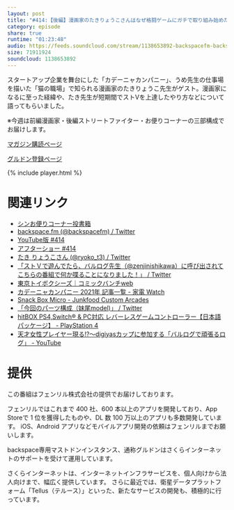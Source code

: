 ```yaml
---
layout: post
title: "#414:【後編】漫画家のたきりょうこさんはなぜ格闘ゲームにガチで取り組み始めたのか"
category: episode
share: true
runtime: "01:23:48"
audio: https://feeds.soundcloud.com/stream/1138653892-backspacefm-backspacefm-414-2.mp3
size: 71911924
soundcloud: 1138653892
---
```


スタートアップ企業を舞台にした「カデーニャカンパニー」、うめ先生の仕事場を描いた「猫の職場」で知られる漫画家のたきりょうこ先生がゲスト。漫画家になるに至った経緯や、たき先生が短期間でストVを上達したやり方などについて語ってもらいました。

※今週は前編漫画家・後編ストリートファイター・お便りコーナーの三部構成でお届けします。

[マガジン購読ページ](https://note.com/drikin/m/m55ec296b7655)

[グルドン登録ページ](https://mstdn.guru/invite/3WVHpSMr)

{% include player.html %}

# 関連リンク
* [シンお便りコーナー投書箱](https://forms.gle/NDBngfLwc3jKbLEJ6)
* [backspace.fm (@backspacefm) / Twitter](https://twitter.com/backspacefm)
* [YouTube版 #414](https://youtu.be/jJuhoS0Rbvg)
* [アフターショー #414](https://note.com/backspacefm/n/n16162c835c78)
* [たき りょうこさん (@ryoko_t3) / Twitter](https://twitter.com/ryoko_t3)
* [「ストＶで遊んでたら、バルログ先生（@zenjinishikawa）に呼び出されてこちらの番組で何か喋ることになりました！」 / Twitter](https://twitter.com/ryoko_t3/status/1443747730229121026)
* [東京トイボクシーズ｜コミックバンチweb](https://www.comicbunch.com/manga/bunch/tokyo_toyboxes/)
* [カデーニャカンパニー 2021年 記事一覧 - 家電 Watch](https://kaden.watch.impress.co.jp/docs/kadenya/comic/index2021.html)
* [Snack Box Micro - Junkfood Custom Arcades](https://junkfoodarcades.com/collections/snack-box-micro)
* [「今回のパーツ構成（妹尾model)」 / Twitter](https://twitter.com/hide_loopcube/status/1270927837109735430?fbclid=IwAR1vfDNz1eAWs-1o0l9T2ITRJgLCQ-frpHbBrext-w4cJayyID5pBxVLCsY)
* [hitBOX PS4,Switch® & PC対応 レバーレスゲームコントローラー【日本語パッケージ】 - PlayStation 4](https://www.amazon.co.jp/hitBOX-PS4-PC%E5%AF%BE%E5%BF%9C-%E3%83%AC%E3%83%90%E3%83%BC%E3%83%AC%E3%82%B9%E3%82%B2%E3%83%BC%E3%83%A0%E3%82%B3%E3%83%B3%E3%83%88%E3%83%AD%E3%83%BC%E3%83%A9%E3%83%BC/dp/B078GBDZX6?&linkCode=sl1&tag=driftking-22&linkId=ce360a7f6e920d1b9ee8923073ec8398&language=ja_JP&ref_=as_li_ss_tl)
* [天才女性プレイヤー現る!?～digiyasカップに参加する「バルログで頑張るログ」 - YouTube](https://www.youtube.com/watch?v=_vHX-9jVPms&t=1337s)

# 提供

この番組はフェンリル株式会社の提供でお届けしております。

フェンリルではこれまで 400 社、600 本以上のアプリを開発しており、App Storeで 1 位を獲得したものや、DL 数 100 万以上のアプリも多数開発しています。
iOS、Android アプリなどモバイルアプリ開発の依頼はフェンリルまでお願いします。

backspace専用マストドンインスタンス、通称グルドンはさくらインターネットのサポートを受けて運用しています。

さくらインターネットは、インターネットインフラサービスを、個人向けから法人向けまで、幅広く提供しています。
さらに最近では、衛星データプラットフォーム「Tellus（テルース）」といった、新たなサービスの開発も、積極的に行っています。

